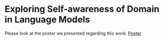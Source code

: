 # Exploring Self-awareness of Domain in Language Models
Please look at the poster we presented regarding this work:
[Poster](Poster.pdf)
